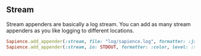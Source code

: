 ## Stream

Stream appenders are basically a log stream. You can add as many stream appenders as you like logging to different locations.

```ruby
Sapience.add_appender(:stream, file: "log/sapience.log", formatter: :json)
Sapience.add_appender(:stream, io: STDOUT, formatter: :color, level: :trace)
```